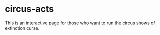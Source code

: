 # circus-acts
This is an interactive page for those who want to run the circus shows of extinction curse. 
